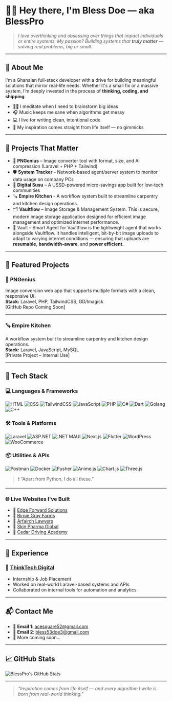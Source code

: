 # 👋🏽 Hey there, I'm Bless Doe — aka **BlessPro**

> *I love overthinking and obsessing over things that impact individuals or entire systems. My passion? Building systems that **truly matter** — solving real problems, big or small.*

---

## 🧠 About Me

I'm a Ghanaian full-stack developer with a drive for building meaningful solutions that mirror real-life needs. Whether it's a small fix or a massive system, I’m deeply invested in the process of **thinking, coding, and shipping**.

- 🧘🏽 I meditate when I need to brainstorm big ideas
- 🎧 Music keeps me sane when algorithms get messy
- 💻 I live for writing clean, intentional code
- 🌱 My inspiration comes straight from life itself — no gimmicks

---

## 🚀 Projects That Matter

- 🎯 **PNGenius** – Image converter tool with format, size, and AI compression (Laravel + PHP + Tailwind)
- 🛡️ **System Tracker** – Network-based agent/server system to monitor data usage on company PCs
- 💸 **Digital Susu** – A USSD-powered micro-savings app built for low-tech communities
- 🪚 **Empire Kitchen**  - A workflow system built to streamline carpentry and kitchen design operations.
- 🗂️ **Vaultflow** – Image Storage & Management System.
        This is aecure, modern image storage application designed for efficient image management and optimized internet performance.
- 🔄 Vault – Smart Agent for Vaultflow
        is the lightweight agent that works alongside Vaultflow. It handles intelligent, bit-by-bit image uploads to adapt to varying internet conditions — ensuring that uploads are **resumable**, **bandwidth-aware**, and **power efficient**.


---

## 🚀 Featured Projects

### 🧠 **PNGenius**  
Image conversion web app that supports multiple formats with a clean, responsive UI.  
**Stack:** Laravel, PHP, TailwindCSS, GD/Imagick  
[GitHub Repo Coming Soon]

---

### 🪚 **Empire Kitchen**  
A workflow system built to streamline carpentry and kitchen design operations.  
**Stack:** Laravel, JavaScript, MySQL  
[Private Project – Internal Use]

---


## 🧰 Tech Stack

### 💻 Languages & Frameworks
![HTML](https://img.shields.io/badge/HTML-E34F26?style=flat&logo=html5&logoColor=white)
![CSS](https://img.shields.io/badge/CSS-1572B6?style=flat&logo=css3&logoColor=white)
![TailwindCSS](https://img.shields.io/badge/TailwindCSS-38B2AC?style=flat&logo=tailwind-css&logoColor=white)
![JavaScript](https://img.shields.io/badge/JavaScript-F7DF1E?style=flat&logo=javascript&logoColor=black)
![PHP](https://img.shields.io/badge/PHP-777BB4?style=flat&logo=php&logoColor=white)
![C#](https://img.shields.io/badge/C%23-239120?style=flat&logo=c-sharp&logoColor=white)
![Dart](https://img.shields.io/badge/Dart-0175C2?style=flat&logo=dart&logoColor=white)
![Golang](https://img.shields.io/badge/Go-00ADD8?style=flat&logo=go&logoColor=white)
![C++](https://img.shields.io/badge/C++-00599C?style=flat&logo=c%2B%2B&logoColor=white)

### 🛠️ Tools & Platforms
![Laravel](https://img.shields.io/badge/Laravel-FF2D20?style=flat&logo=laravel&logoColor=white)
![ASP.NET](https://img.shields.io/badge/ASP.NET-5C2D91?style=flat&logo=dotnet&logoColor=white)
![.NET MAUI](https://img.shields.io/badge/.NET%20MAUI-512BD4?style=flat&logo=dotnet&logoColor=white)
![Next.js](https://img.shields.io/badge/Next.js-000000?style=flat&logo=nextdotjs&logoColor=white)
![Flutter](https://img.shields.io/badge/Flutter-02569B?style=flat&logo=flutter&logoColor=white)
![WordPress](https://img.shields.io/badge/WordPress-21759B?style=flat&logo=wordpress&logoColor=white)
![WooCommerce](https://img.shields.io/badge/WooCommerce-96588A?style=flat&logo=woocommerce&logoColor=white)

### 📦 Utilities & APIs
![Postman](https://img.shields.io/badge/Postman-FF6C37?style=flat&logo=postman&logoColor=white)
![Docker](https://img.shields.io/badge/Docker-2496ED?style=flat&logo=docker&logoColor=white)
![Pusher](https://img.shields.io/badge/Pusher-010101?style=flat&logo=pusher&logoColor=white)
![Anime.js](https://img.shields.io/badge/Anime.js-FF4D4D?style=flat)
![Chart.js](https://img.shields.io/badge/Chart.js-FF6384?style=flat&logo=chartdotjs&logoColor=white)
![Three.js](https://img.shields.io/badge/Three.js-000000?style=flat&logo=three.js&logoColor=white)

> ❗ “Apart from Python, I do all these.”

---

### 🌐 **Live Websites I've Built**
- 🔗 [Edge Forward Solutions](https://edgeforwardsolutions.com/)
- 🔗 [Birnie Gray Farms](https://birniegrayfarms.com/)
- 🔗 [Arfairch Lawyers](https://arfairchlawyers.com/)
- 🔗 [Skin Pharma Global](https://skinpharmaglobal.com/)
- 🔗 [Cedar Driving Academy](https://cedardrivingacademy.com/)

---
## 🏢 Experience

### 💼 [ThinkTech Digital](https://thinktechdigital.net/)
- Internship & Job Placement
- Worked on real-world Laravel-based systems and APIs
- Collaborated on internal tools for automation and analytics

---

## 📬 Contact Me

- 📧 **Email 1**: [acesquare52@gmail.com](mailto:acesquare52@gmail.com)  
- 📧 **Email 2**: [bless53doe3@gmail.com](mailto:bless53doe3@gmail.com)
- 🧠 More coming soon...

---

## 📈 GitHub Stats

![BlessPro's GitHub Stats](https://github-readme-stats.vercel.app/api?username=blessdoe&show_icons=true&theme=radical)

---

> *"Inspiration comes from life itself — and every algorithm I write is born from real-world thinking."*

